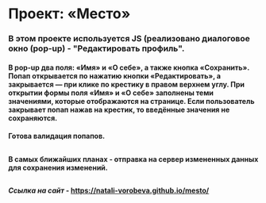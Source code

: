 # Проект: «Место»

### В этом проекте используется JS (реализовано диалоговое окно (pop-up) - "Редактировать профиль".  
#### В pop-up два поля: «Имя» и «О себе», а также кнопка «Сохранить». Попап открывается по нажатию кнопки «Редактировать», а закрывается — при клике по крестику в правом верхнем углу. При открытии формы поля «Имя» и «О себе» заполнены теми значениями, которые отображаются на странице. Если пользователь закрывает попап нажав на крестик, то введённые значения не сохраняются.  
#### Готова валидация попапов.
## 
#### В самых ближайших планах - отправка на сервер измененных данных для сохранения изменений.
##    
## 
#### _Ссылка на сайт_ - https://natali-vorobeva.github.io/mesto/



